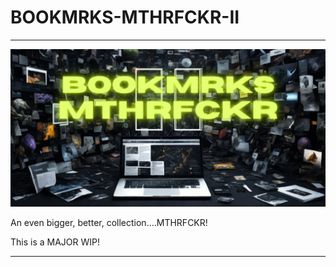 # BOOKMRKS-MTHRFCKR-II

---

![](BOOKMRKS.png)

An even bigger, better, collection....MTHRFCKR!

This is a MAJOR WIP!

---
